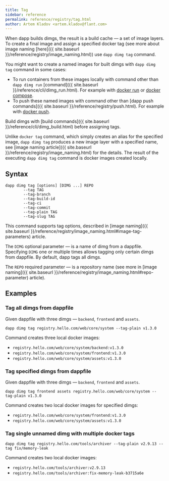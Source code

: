 ```yaml
---
title: Tag
sidebar: reference
permalink: reference/registry/tag.html
author: Artem Kladov <artem.kladov@flant.com>
---
```


When dapp builds dimgs, the result is a build cache — a set of image layers. To create a final image and assign a specified docker tag (see more about image naming [here]({{ site.baseurl }}/reference/registry/image_naming.html)) use `dapp dimg tag` command.

You might want to create a named images for built dimgs with `dapp dimg tag` command in some cases:

* To run containers from these images locally with command other than `dapp dimg run` [command]({{ site.baseurl }}/reference/cli/dimg_run.html). For example with [docker run](https://docs.docker.com/engine/reference/run/) or [docker compose](https://docs.docker.com/compose/overview).
* To push these named images with command other than [dapp push commands]({{ site.baseurl }}/reference/registry/push.html). For example with [docker push](https://docs.docker.com/engine/reference/commandline/image_push/).

Build dimgs with [build commands]({{ site.baseurl }}/reference/cli/dimg_build.html) before assigning tags.

Unlike `docker tag` command, which simply creates an alias for the specified image, `dapp dimg tag` produces a new image layer with a specified name, see [image naming article]({{ site.baseurl }}/reference/registry/image_naming.html) for the details. The result of the executing `dapp dimg tag` command is docker images created locally.

## Syntax

```
dapp dimg tag [options] [DIMG ...] REPO
        --tag TAG
        --tag-branch
        --tag-build-id
        --tag-ci
        --tag-commit
        --tag-plain TAG
        --tag-slug TAG
```

This command supports tag options, described in [image naming]({{ site.baseurl }}/reference/registry/image_naming.html#image-tag-parameters) article.

The `DIMG` optional parameter — is a name of dimg from a dappfile. Specifying `DIMG` one or multiple times allows tagging only certain dimgs from dappfile. By default, dapp tags all dimgs.

The `REPO` required parameter — is a repository name (see more in [image naming]({{ site.baseurl }}/reference/registry/image_naming.html#repo-parameter) article).

## Examples

### Tag all dimgs from dappfile

Given dappfile with three dimgs — `backend`, `frontend` and `assets`.

```
dapp dimg tag registry.hello.com/web/core/system --tag-plain v1.3.0
```

Command creates three local docker images:

* `registry.hello.com/web/core/system/backend:v1.3.0`
* `registry.hello.com/web/core/system/frontend:v1.3.0`
* `registry.hello.com/web/core/system/assets:v1.3.0`

### Tag specified dimgs from dappfile

Given dappfile with three dimgs — `backend`, `frontend` and `assets`.

```
dapp dimg tag frontend assets registry.hello.com/web/core/system --tag-plain v1.3.0
```

Command creates two local docker images for specified dimgs:

* `registry.hello.com/web/core/system/frontend:v1.3.0`
* `registry.hello.com/web/core/system/assets:v1.3.0`

### Tag single unnamed dimg with multiple docker tags

```
dapp dimg tag registry.hello.com/tools/archiver --tag-plain v2.9.13 --tag fix/memory-leak
```

Command creates two local docker images:

* `registry.hello.com/tools/archiver:v2.9.13`
* `registry.hello.com/tools/archiver:fix-memory-leak-b3715a6e`
